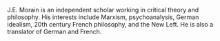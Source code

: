 J.E. Morain is an independent scholar working in critical theory and philosophy. His interests include Marxism, psychoanalysis, German idealism, 20th century French philosophy, and the New Left. He is also a translator of German and French.